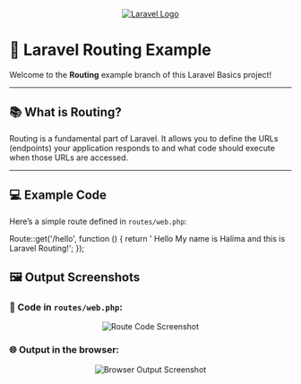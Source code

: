 <p align="center"><a href="https://laravel.com" target="_blank"><img src="https://raw.githubusercontent.com/laravel/art/master/logo-lockup/5%20SVG/2%20CMYK/1%20Full%20Color/laravel-logolockup-cmyk-red.svg" width="400" alt="Laravel Logo"></a></p>



# 🚦 Laravel Routing Example

Welcome to the **Routing** example branch of this Laravel Basics project!

---

## 📚 What is Routing?

Routing is a fundamental part of Laravel. It allows you to define the URLs (endpoints) your application responds to and what code should execute when those URLs are accessed.

---

## 💻 Example Code

Here’s a simple route defined in `routes/web.php`:


Route::get('/hello', function () {
    return ' Hello My name is Halima and this is Laravel Routing!';
});

## 🖼️ Output Screenshots

### 📄 Code in `routes/web.php`:
<p align="center">
  <img src="<routing-output.png/img (1).png>" width="700" alt="Route Code Screenshot">
</p>

### 🌐 Output in the browser:
<p align="center">
  <img src="<routing-output.png/img (2).png>" width="700" alt="Browser Output Screenshot">
</p>

